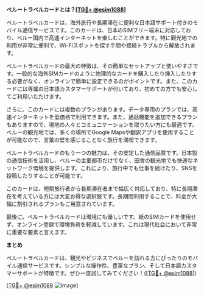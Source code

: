 **ペルートラベルカードとは？[[TG💪+ @esim1088](https://t.me/s/esim1088)]**

ペルートラベルカードは、海外旅行や長期滞在に便利な日本語サポート付きのモバイル通信サービスです。このカードは、日本のSIMフリー端末に対応しており、ペルー国内で高速インターネットを楽しむことができます。特に観光地での利用が非常に便利で、Wi-Fiスポットを探す手間や接続トラブルから解放されます。

ペルートラベルカードの最大の特徴は、その簡単なセットアップと使いやすさです。一般的な海外SIMカードのように物理的なカードを購入したり挿入したりする必要がなく、オンラインで簡単に設定できるのがポイントです。また、このカードには専属の日本語カスタマーサポートが付いており、初めての方でも安心してご利用いただけます。

さらに、このカードには複数のプランがあります。データ専用のプランでは、高速インターネットを低価格で利用できます。また、通話機能を追加できるプランもありますので、現地の人々とコミュニケーションを取りたい方にも最適です。ペルーの観光地では、多くの場所でGoogle Mapsや翻訳アプリを使用することが可能なので、言葉の壁を感じることなく旅行を満喫できます。

ペルートラベルカードのもう一つの魅力は、その安定した通信品質です。日本製の通信技術を活用し、ペルーの主要都市だけでなく、田舎の観光地でも快適なネットワーク環境を提供します。これにより、旅行中でも仕事を続けたり、SNSを投稿したりすることが可能です。

このカードは、短期旅行者から長期滞在者まで幅広く対応しており、特に長期滞在を考えている方には大変お得な選択肢です。長期間利用することで、料金が大幅に割引されるプランもご用意されています。

最後に、ペルートラベルカードは環境にも優しいです。紙のSIMカードを使用せず、オンライン登録で環境負荷を軽減しています。これは現代社会において非常に重要な要素と言えます。

**まとめ**

ペルートラベルカードは、観光やビジネスでペルーを訪れる方にぴったりのモバイル通信サービスです。シンプルな操作性、豊富なプラン、そして日本語カスタマーサポートが特徴です。ぜひ一度試してみてください！([[TG💪+ @esim1088](https://t.me/s/esim1088)])

[[TG💪+ @esim1088](https://t.me/s/esim1088) ![Image](https://i.postimg.cc/Y0z9fWf4/image.png)]
